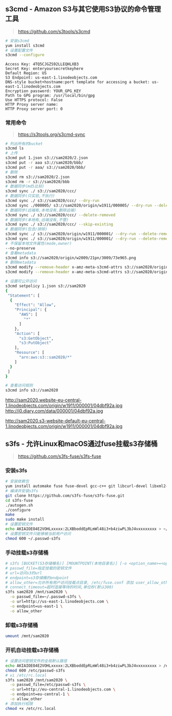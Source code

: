 ## s3cmd - Amazon S3与其它使用S3协议的命令管理工具
> https://github.com/s3tools/s3cmd

```sh
# 安装s3cmd
yum install s3cmd
# 设置配置文件
s3cmd --configure
```

```
Access Key: 4TQ5CJGZS92LLEQHLXB3
Secret Key: enteryoursecretkeyhere
Default Region: US
S3 Endpoint: us-east-1.linodeobjects.com
DNS-style bucket+hostname:port template for accessing a bucket: us-east-1.linodeobjects.com
Encryption password: YOUR_GPG_KEY
Path to GPG program: /usr/local/bin/gpg
Use HTTPS protocol: False
HTTP Proxy server name:
HTTP Proxy server port: 0
```

### 常用命令
> https://s3tools.org/s3cmd-sync

```sh
# 列出所有的bucket
s3cmd ls
# 上传
s3cmd put 1.json s3://sam2020/2.json
s3cmd put -r aaa s3://sam2020/bbb/
s3cmd put -r aaa/ s3://sam2020/bbb/
# 删除
s3cmd rm s3://sam2020/2.json
s3cmd rm -r s3://sam2020/bbb
# 数据同步(md5比较)
s3cmd sync ./ s3://sam2020/ccc/
# 数据同步(只实验,不执行)
s3cmd sync ./ s3://sam2020/ccc/ --dry-run
s3cmd sync ./000005/ s3://sam2020/origin/w1911/000005/ --dry-run --delete-removed -v
# 数据同步(远端有,本地没有,删除远端)
s3cmd sync ./ s3://sam2020/ccc/ --delete-removed
# 数据同步(本地有,远端没有,不管)
s3cmd sync ./ s3://sam2020/ccc/ --skip-existing
# 数据同步(包含/排除)
s3cmd sync ./ s3://sam2020/origin/w1911/000001/ --dry-run --delete-removed --include '*tore*'
s3cmd sync ./ s3://sam2020/origin/w1911/000001/ --dry-run --delete-removed --exclude '*tore*'
# 不保留本地文件属性(mode,owner)
--no-preserve
# 查看metadata
s3cmd info s3://sam2020/origin/w2009/21pn/3009/73e965.png
# 删除metadata
s3cmd modify --remove-header x-amz-meta-s3cmd-attrs s3://sam2020/origin/w2009/21pn/3009/73e965.png
s3cmd modify --remove-header x-amz-meta-s3cmd-attrs s3://sam2020/origin/w2009/21pn/3009/ --recursive

# 设置可公开访问
s3cmd setpolicy 1.json s3://sam2020
{
 "Statement": [
  {
    "Effect": "Allow",
    "Principal": {
      "AWS": [
        "*"
      ]
    },
    "Action": [
      "s3:GetObject",
      "s3:PutObject"
    ],
    "Resource": [
      "arn:aws:s3::sam2020/*"
    ]
  }
 ]
}

# 查看访问规则
s3cmd info s3://sam2020
```
http://sam2020.website-eu-central-1.linodeobjects.com/origin/w1911/000001/04dbf92a.jpg
http://i0.diary.com/data/000001/04dbf92a.jpg

http://sam2020.s3-website-default-eu-central-1.linodeobjects.com/origin/w1911/000001/04dbf92a.jpg

## s3fs - 允许Linux和macOS通过fuse挂载s3存储桶

> https://github.com/s3fs-fuse/s3fs-fuse

### 安装s3fs

```sh
# 安装依赖包
yum install automake fuse fuse-devel gcc-c++ git libcurl-devel libxml2-devel make openssl-devel
# 编译并安装s3fs
git clone https://github.com/s3fs-fuse/s3fs-fuse.git
cd s3fs-fuse
./autogen.sh
./configure
make
sudo make install
# 设置密钥文件
echo AKIAIOEO4E2VOHLxxxxx:2LXBboddEpRLmWl48i3+b4ziwPL3bJ4vxxxxxxxx > ~/.passwd-s3fs
# 设置密钥文件只能够被当前用户访问
chmod 600 ~/.passwd-s3fs
```

### 手动挂载s3存储桶

```sh
# s3fs [BUCKET(S3存储桶名)] [MOUNTPOINT(本地目录名)] [-o <option_name>=<option_value>]...
# passwd_file=指定挂载的密钥文件
# url=访问s3的url
# endpoint=s3存储桶的endpoint
# allow_other=允许所有用户访问挂载点目录, /etc/fuse.conf 添加 user_allow_other
# connect_timeout=超时连接等待的时间,单位秒(默认300)
s3fs sam2020 /mnt/sam2020 \
  -o passwd_file=~/.passwd-s3fs \
  -o url=http://us-east-1.linodeobjects.com \
  -o endpoint=us-east-1 \
  -o allow_other
```

### 卸载s3存储桶

```sh
umount /mnt/sam2020
```

### 开机自动挂载s3存储桶

```sh
# 设置访问密钥文件的全局默认路径
echo AKIAIOEO4E2VOHLxxxxx:2LXBboddEpRLmWl48i3+b4ziwPL3bJ4vxxxxxxxx > /etc/passwd-s3fs
chmod 600 /etc/passwd-s3fs
# vi /etc/rc.local
s3fs sam2020 /mnt/sam2020 \
  -o passwd_file=/etc/passwd-s3fs \
  -o url=http://eu-central-1.linodeobjects.com \
  -o endpoint=eu-central-1 \
  -o allow_other
# 添加执行权限
chmod +x /etc/rc.local
```